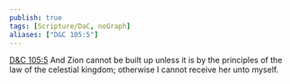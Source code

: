 ```yaml
---
publish: true
tags: [Scripture/DaC, noGraph]
aliases: ["D&C 105:5"]
---
```

[D&C 105:5](https://churchofjesuschrist.org/study/scriptures/dc-testament/dc/105?lang=eng&id=p5#p5) And Zion cannot be built up unless it is by the principles of the law of the celestial kingdom; otherwise I cannot receive her unto myself.
